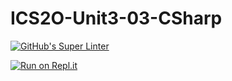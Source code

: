 # ICS2O-Unit3-03-CSharp

[![GitHub's Super Linter](https://github.com/Evgeny-Vovk/ICS2O-Unit3-03-CSharp/workflows/GitHub's%20Super%20Linter/badge.svg)](https://github.com/Evgeny-Vovk/ICS2O-Unit3-03-CSharp/actions)

[![Run on Repl.it](https://repl.it/badge/github/Evgeny-Vovk/ICS2O-Unit3-03-CSharp)](https://repl.it/github/Evgeny-Vovk/ICS2O-Unit3-03-CSharp)

